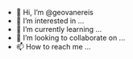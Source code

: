 - 👋 Hi, I’m @geovanereis
- 👀 I’m interested in ...
- 🌱 I’m currently learning ...
- 💞️ I’m looking to collaborate on ...
- 📫 How to reach me ...

<!---
geovanereis/geovanereis is a ✨ special ✨ repository because its `README.md` (this file) appears on your GitHub profile.
You can click the Preview link to take a look at your changes.
--->
